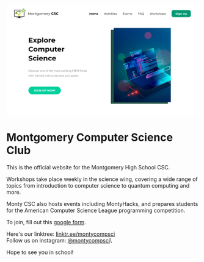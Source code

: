 ![Landing Page](https://github.com/antz22/montycsc-website/blob/master/screenshots/landing_page.png)


# Montgomery Computer Science Club

This is the official website for the Montgomery High School CSC.

Workshops take place weekly in the science wing, covering a wide range of topics from introduction to computer science to quantum computing and more. 

Monty CSC also hosts events including MontyHacks, and prepares students for the American Computer Science League programming competition.

To join, fill out this [google form](https://forms.gle/HvYdk998iZ3sim5y7).

Here's our linktree: [linktr.ee/montycompsci](https://linktr.ee/montycompsci)\
Follow us on instagram: [@montycompsci](https://www.instagram.com/montycompsci)\

Hope to see you in school!
